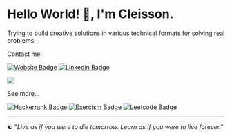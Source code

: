 <h1>Hello World! 👋, I'm Cleisson. </h1>  
  
Trying to build creative solutions in various technical formats for solving real problems.  

Contact me:

[![Website Badge](https://img.shields.io/badge/-Website-921232?style=flat&link=https://cleisson.vercel.app/)](https://cleisson.vercel.app/)
[![Linkedin Badge](https://img.shields.io/badge/-Linkedin-0072b1?style=flat&logo=Linkedin&logoColor=white&link=https://www.linkedin.com/in/cleissonom/)](https://www.linkedin.com/in/cleissonom/)

<img align="center" src="https://github-readme-stats-cleissonom.vercel.app/api/top-langs/?username=cleissonom&hide=HTML,CSS,ejs,SCSS&hide_progress=true&show_icons=true&theme=chartreuse-dark"/>

See more...
   
[![Hackerrank Badge](https://img.shields.io/badge/-Hackerrank-1ba94c?style=flat&logo=Hackerrank&logoColor=white&link=https://www.twitter.com/cleissonom/)](https://www.hackerrank.com/cleissonconstc)
[![Exercism Badge](https://img.shields.io/badge/-Exercism-dd55ff?style=flat&logo=Exercism&logoColor=white&link=https://www.twitter.com/cleissonom/)](https://www.exercism.org/profiles/cleissonom/)
[![Leetcode Badge](https://img.shields.io/badge/-Leetcode-282828?style=flat&logo=Leetcode&logoColor=ffa116&link=https://leetcode.com/cleissonom/)](https://leetcode.com/cleissonom/)

  ---    
  
 ☯︎ "<em>Live as if you were to die tomorrow. Learn as if you were to live forever.<em>"<br>
